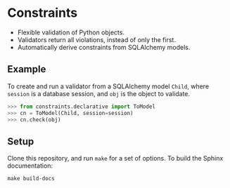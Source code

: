 # Constraints

- Flexible validation of Python objects.
- Validators return all violations, instead of only the first.
- Automatically derive constraints from SQLAlchemy models.

## Example

To create and run a validator from a SQLAlchemy model `Child`, where `session`
is a database session, and `obj` is the object to validate.

```python
>>> from constraints.declarative import ToModel
>>> cn = ToModel(Child, session=session)
>>> cn.check(obj)
```

## Setup

Clone this repository, and run `make` for a set of options. To build the Sphinx documentation:

```
make build-docs
```

